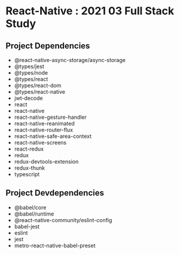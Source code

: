 # React-Native : 2021 03 Full Stack Study

## Project Dependencies

* @react-native-async-storage/async-storage
* @types/jest
* @types/node
* @types/react
* @types/react-dom
* @types/react-native
* jwt-decode
* react
* react-native
* react-native-gesture-handler
* react-native-reanimated
* react-native-router-flux
* react-native-safe-area-context
* react-native-screens
* react-redux
* redux
* redux-devtools-extension
* redux-thunk
* typescript

## Project Devdependencies

* @babel/core
* @babel/runtime
* @react-native-community/eslint-config
* babel-jest
* eslint
* jest
* metro-react-native-babel-preset